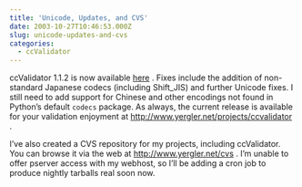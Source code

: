 ```yaml
---
title: 'Unicode, Updates, and CVS'
date: 2003-10-27T10:46:53.000Z
slug: unicode-updates-and-cvs
categories:
  - ccValidator
---
```

ccValidator 1.1.2 is now available [here][1] . Fixes include the addition of non-standard Japanese codecs (including Shift_JIS) and further Unicode fixes. I still need to add support for Chinese and other encodings not found in Python’s default `codecs` package. As always, the current release is available for your validation enjoyment at <http://www.yergler.net/projects/ccvalidator> .

I’ve also created a CVS repository for my projects, including ccValidator. You can browse it via the web at <http://www.yergler.net/cvs> . I’m unable to offer pserver access with my webhost, so I’ll be adding a cron job to produce nightly tarballs real soon now.

 [1]: http://www.yergler.net/projects/ccvalidator/releases/ccValidator-1.1.2.tar.gz
